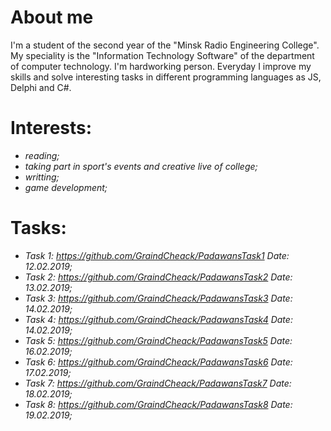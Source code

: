 # About me

I'm a student of the second year of the "Minsk Radio Engineering College". My speciality is the "Information Technology Software" of the department of computer technology. I'm hardworking person. Everyday I improve my skills and solve interesting tasks in different programming languages as JS, Delphi and C#.  

# Interests:

- _reading;_
- _taking part in sport's events and creative live of college;_
- _writting;_
- _game development;_

# Tasks:
- _Task 1: https://github.com/GraindCheack/PadawansTask1 Date: 12.02.2019;_
- _Task 2: https://github.com/GraindCheack/PadawansTask2 Date: 13.02.2019;_
- _Task 3: https://github.com/GraindCheack/PadawansTask3 Date: 14.02.2019;_
- _Task 4: https://github.com/GraindCheack/PadawansTask4 Date: 14.02.2019;_
- _Task 5: https://github.com/GraindCheack/PadawansTask5 Date: 16.02.2019;_
- _Task 6: https://github.com/GraindCheack/PadawansTask6 Date: 17.02.2019;_
- _Task 7: https://github.com/GraindCheack/PadawansTask7 Date: 18.02.2019;_
- _Task 8: https://github.com/GraindCheack/PadawansTask8 Date: 19.02.2019;_
